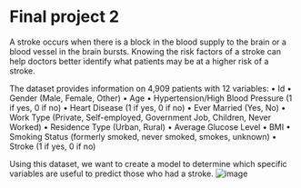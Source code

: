 # Final project 2
A stroke occurs when there is a block in the blood supply to the brain or a blood vessel in the brain bursts. Knowing the risk factors of a stroke can help doctors better identify what patients may be at a higher risk of a stroke.

The dataset provides information on 4,909 patients with 12 variables:
•	Id
•	Gender (Male, Female, Other)
•	Age
•	Hypertension/High Blood Pressure (1 if yes, 0 if no)
•	Heart Disease (1 if yes, 0 if no)
•	Ever Married (Yes, No)
•	Work Type (Private, Self-employed, Government Job, Children, Never Worked)
•	Residence Type (Urban, Rural)
•	Average Glucose Level
•	BMI
•	Smoking Status (formerly smoked, never smoked, smokes, unknown)
•	Stroke (1 if yes, 0 if no)

Using this dataset, we want to create a model to determine which specific variables are useful to predict those who had a stroke.
![image](https://github.com/alexandralebron/project2/assets/122562168/f0ee942f-5e03-45c5-abde-c104712f880b)
